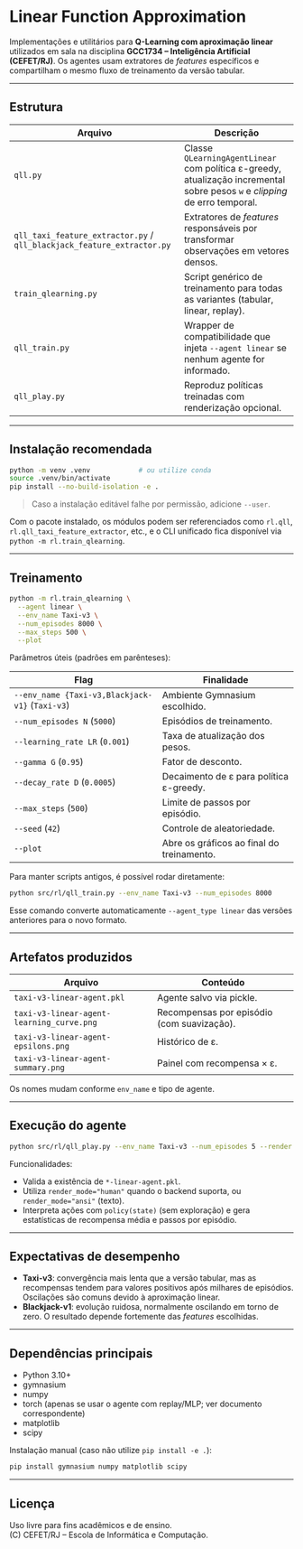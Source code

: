 # Linear Function Approximation

Implementações e utilitários para **Q-Learning com aproximação linear** utilizados em sala na disciplina **GCC1734 – Inteligência Artificial (CEFET/RJ)**. Os agentes usam extratores de *features* específicos e compartilham o mesmo fluxo de treinamento da versão tabular.

---

## Estrutura

| Arquivo | Descrição |
| ------- | --------- |
| `qll.py` | Classe `QLearningAgentLinear` com política ε-greedy, atualização incremental sobre pesos `w` e *clipping* de erro temporal. |
| `qll_taxi_feature_extractor.py` / `qll_blackjack_feature_extractor.py` | Extratores de *features* responsáveis por transformar observações em vetores densos. |
| `train_qlearning.py` | Script genérico de treinamento para todas as variantes (tabular, linear, replay). |
| `qll_train.py` | Wrapper de compatibilidade que injeta `--agent linear` se nenhum agente for informado. |
| `qll_play.py` | Reproduz políticas treinadas com renderização opcional. |

---

## Instalação recomendada

```bash
python -m venv .venv            # ou utilize conda
source .venv/bin/activate
pip install --no-build-isolation -e .
```

> Caso a instalação editável falhe por permissão, adicione `--user`.

Com o pacote instalado, os módulos podem ser referenciados como `rl.qll`, `rl.qll_taxi_feature_extractor`, etc., e o CLI unificado fica disponível via `python -m rl.train_qlearning`.

---

## Treinamento

```bash
python -m rl.train_qlearning \
  --agent linear \
  --env_name Taxi-v3 \
  --num_episodes 8000 \
  --max_steps 500 \
  --plot
```

Parâmetros úteis (padrões em parênteses):

| Flag | Finalidade |
| ---- | ---------- |
| `--env_name {Taxi-v3,Blackjack-v1}` (`Taxi-v3`) | Ambiente Gymnasium escolhido. |
| `--num_episodes N` (`5000`) | Episódios de treinamento. |
| `--learning_rate LR` (`0.001`) | Taxa de atualização dos pesos. |
| `--gamma G` (`0.95`) | Fator de desconto. |
| `--decay_rate D` (`0.0005`) | Decaimento de ε para política ε-greedy. |
| `--max_steps` (`500`) | Limite de passos por episódio. |
| `--seed` (`42`) | Controle de aleatoriedade. |
| `--plot` | Abre os gráficos ao final do treinamento. |

Para manter scripts antigos, é possível rodar diretamente:

```bash
python src/rl/qll_train.py --env_name Taxi-v3 --num_episodes 8000
```

Esse comando converte automaticamente `--agent_type linear` das versões anteriores para o novo formato.

---

## Artefatos produzidos

| Arquivo | Conteúdo |
| ------- | -------- |
| `taxi-v3-linear-agent.pkl` | Agente salvo via pickle. |
| `taxi-v3-linear-agent-learning_curve.png` | Recompensas por episódio (com suavização). |
| `taxi-v3-linear-agent-epsilons.png` | Histórico de ε. |
| `taxi-v3-linear-agent-summary.png` | Painel com recompensa × ε. |

Os nomes mudam conforme `env_name` e tipo de agente.

---

## Execução do agente

```bash
python src/rl/qll_play.py --env_name Taxi-v3 --num_episodes 5 --render
```

Funcionalidades:

- Valida a existência de `*-linear-agent.pkl`.
- Utiliza `render_mode="human"` quando o backend suporta, ou `render_mode="ansi"` (texto).
- Interpreta ações com `policy(state)` (sem exploração) e gera estatísticas de recompensa média e passos por episódio.

---

## Expectativas de desempenho

- **Taxi-v3**: convergência mais lenta que a versão tabular, mas as recompensas tendem para valores positivos após milhares de episódios. Oscilações são comuns devido à aproximação linear.
- **Blackjack-v1**: evolução ruidosa, normalmente oscilando em torno de zero. O resultado depende fortemente das *features* escolhidas.

---

## Dependências principais

- Python 3.10+
- gymnasium
- numpy
- torch (apenas se usar o agente com replay/MLP; ver documento correspondente)
- matplotlib
- scipy

Instalação manual (caso não utilize `pip install -e .`):

```bash
pip install gymnasium numpy matplotlib scipy
```

---

## Licença

Uso livre para fins acadêmicos e de ensino.  
(C) CEFET/RJ – Escola de Informática e Computação.
